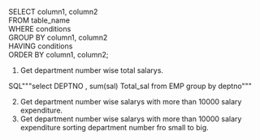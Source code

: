 SELECT column1, column2   
FROM table_name  
WHERE conditions   
GROUP BY column1, column2   
HAVING conditions  
ORDER BY column1, column2;

1. Get department number wise total salarys.

  SQL"""select DEPTNO , sum(sal) Total_sal 
from EMP
group by deptno"""

2. Get department number wise salarys with more than 10000 salary expenditure.
3. Get department number wise salarys with more than 10000 salary expenditure sorting department number fro small to big.
